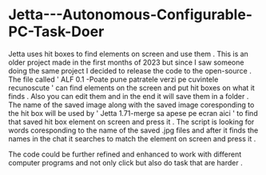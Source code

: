# Jetta---Autonomous-Configurable-PC-Task-Doer
Jetta uses hit boxes to find elements on screen and use them . This is an older project  made in the first months of 2023 but since I saw someone doing the same project I decided to release the code to the open-source .
The file called ' ALF 0.1 -Poate pune patratele verzi pe cuvintele recunoscute ' can find elements on the screen and put hit boxes on  what it finds . Also you can edit them and in the end it will save them in a folder .   The name of the saved image along with the saved image coresponding to the hit box will be used by 
 ' Jetta 1.71-merge sa apese pe ecran aici '  to  find that saved hit box element on screen and press it .  The script is looking  for words coresponding to the name of the saved .jpg files  and after it finds the names in the chat it searches to match the element on screen and press it .  

 The code could be further refined and enhanced to work with different computer programs and not only click but also do task that are harder .
